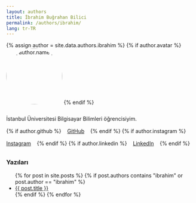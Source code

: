 ```yaml
---
layout: authors
title: İbrahim Buğrahan Bilici
permalink: /authors/ibrahim/
lang: tr-TR
---
```


{% assign author = site.data.authors.ibrahim %}
{% if author.avatar %}
  <img alt="{{ author.name }}" src="{{ author.avatar }}"  style="width:150px;border-radius:50%;margin-bottom:1rem;">
{% endif %}

<!-- BURASI CV / TANITIM ALANI -->
<p>
  İstanbul Üniversitesi Bilgisayar Bilimleri öğrencisiyim. 
</p>

<!-- Sosyal ikonlar -->
<div class="author-links">
  {% if author.github %}
    <a href="{{ author.github }}" target="_blank" class="social-link">
      <i class="fab fa-github"></i> GitHub
    </a>
  {% endif %}
  {% if author.instagram %}
    <a href="{{ author.instagram }}" target="_blank" class="social-link">
      <i class="fab fa-instagram"></i> Instagram
    </a>
  {% endif %}
  {% if author.linkedin %}
    <a href="{{ author.linkedin }}" target="_blank" class="social-link">
      <i class="fab fa-linkedin"></i> LinkedIn
    </a>
  {% endif %}
</div>
<style>
  .author-links {
    display: flex;
    gap: 1rem;
    margin-top: 1rem;
    flex-wrap: wrap;
  }

  .author-links .social-link {
    display: inline-flex;
    align-items: center;
    font-size: 1rem;
    text-decoration: none;
    gap: 0.5rem;
    color: inherit;
    transition: color 0.2s;
  }

  .author-links .social-link:hover {
    color: #0d6efd; /* hover rengi */
  }
</style>
<!-- Yazıları -->
<h3 style="margin-top: 2rem;">Yazıları</h3>
<ul>
  {% for post in site.posts %}
  {% if post.authors contains "ibrahim" or post.author == "ibrahim" %}
      <li><a href="{{ post.url }}">{{ post.title }}</a></li>
    {% endif %}
  {% endfor %}
</ul>
